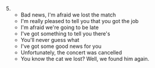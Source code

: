 5.
    - Bad news, I'm afraid we lost the match
    - I'm really pleased to tell you that you got the job
    - I'm afraid we're going to be late
    - I've got something to tell you there's
    - You'll never guess what
    - I've got some good news for you
    - Unfortunately, the concert was cancelled
    - You know the cat we lost? Well, we found him again.